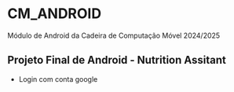 # CM_ANDROID
Módulo de Android da Cadeira de Computação Móvel 2024/2025

## Projeto Final de Android - Nutrition Assitant
- Login com conta google
